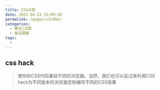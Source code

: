```yaml
---
title: CSS问答
date: 2021-04-23 15:09:18
permalink: /pages/c5c00e/
categories:
  - 算法|试题
  - 面试题解
tags:
  -
---
```



## css hack
> 使你的CSS代码兼容不同的浏览器。当然，我们也可以反过来利用CSS hack为不同版本的浏览器定制编写不同的CSS效果
